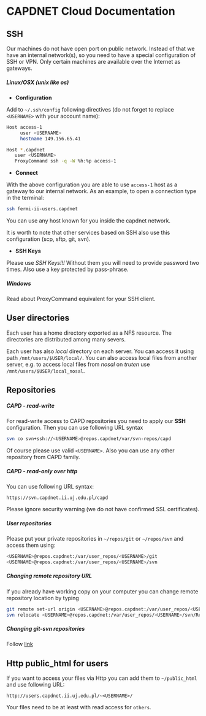 # CAPDNET Cloud Documentation


## **SSH**

Our machines do not have open port on public network. Instead of that we have an internal network(s), so you need to have a special configuration of SSH or VPN. Only certain machines are available over the Internet as gateways.


##### Linux/OSX (unix like os)

* **Configuration**

Add to `~/.ssh/config` following directives (do not forget to replace `<USERNAME>` with your account name):

```Bash
Host access-1
     user <USERNAME>
     hostname 149.156.65.41

Host *.capdnet
   user <USERNAME>
   ProxyCommand ssh -q -W %h:%p access-1
```

* **Connect**

With the above configuration you are able to use `access-1` host as a gateway to our internal network. As an example, to open a connection type in the terminal:
```Bash
ssh fermi-ii-users.capdnet
```

You can use any host known for you inside the capdnet network.

It is worth to note that other services based on SSH also use this configuration (scp, sftp, git, svn).

* **SSH Keys**

Please use *SSH Keys!!!* Without them you will need to provide password two times. Also use a key protected by pass-phrase.


##### Windows
Read about ProxyCommand equivalent for your SSH client.


## **User directories**

Each user has a home directory exported as a NFS resource. The directories are distributed among many severs.

Each user has also *local* directory on each server. You can access it using path `/mnt/users/$USER/local/`. You can also access local files from another server, e.g. to access local files from *nosal* on *truten* use `/mnt/users/$USER/local_nosal`.

## **Repositories**

##### CAPD - read-write
For read-write access to CAPD repositories you need to apply our **SSH** configuration. Then you can use following URL syntax
```Bash
svn co svn+ssh://<USERNAME>@repos.capdnet/var/svn-repos/capd
```

Of course please use valid `<USERNAME>`. Also you can use any other repository from CAPD family.

##### CAPD - read-only over http

You can use following URL syntax:
```
https://svn.capdnet.ii.uj.edu.pl/capd
```

Please ignore security warning (we do not have confirmed SSL certificates).


##### User repositories

Please put your private repositories in `~/repos/git` or `~/repos/svn` and access them using:
```Bash
<USERNAME>@repos.capdnet:/var/user_repos/<USERNAME>/git
<USERNAME>@repos.capdnet:/var/user_repos/<USERNAME>/svn
```

##### Changing remote repository URL

If you already have working copy on your computer you can change remote repository location by typing
```Bash
git remote set-url origin <USERNAME>@repos.capdnet:/var/user_repos/<USERNAME>/git/RepositoryName
svn relocate <USERNAME>@repos.capdnet:/var/user_repos/<USERNAME>/svn/RepositoryName
```

##### Changing git-svn repositories
Follow [link](http://stackoverflow.com/questions/5975667/how-to-switch-svn-repositories-using-git-svn)


## **Http public_html for users**

If you want to access your files via Http you can add them to `~/public_html` and use following URL:
```
http://users.capdnet.ii.uj.edu.pl/~<USERNAME>/
```

Your files need to be at least with read access for `others`.

